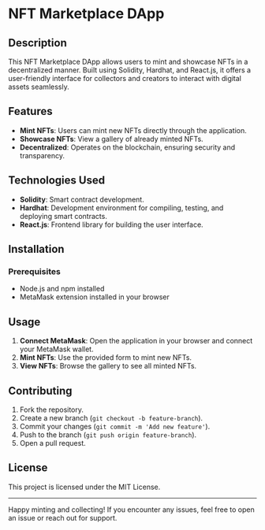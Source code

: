 # NFT Marketplace DApp

## Description
This NFT Marketplace DApp allows users to mint and showcase NFTs in a decentralized manner. Built using Solidity, Hardhat, and React.js, it offers a user-friendly interface for collectors and creators to interact with digital assets seamlessly.

## Features
- **Mint NFTs**: Users can mint new NFTs directly through the application.
- **Showcase NFTs**: View a gallery of already minted NFTs.
- **Decentralized**: Operates on the blockchain, ensuring security and transparency.

## Technologies Used
- **Solidity**: Smart contract development.
- **Hardhat**: Development environment for compiling, testing, and deploying smart contracts.
- **React.js**: Frontend library for building the user interface.

## Installation

### Prerequisites
- Node.js and npm installed
- MetaMask extension installed in your browser

## Usage

1. **Connect MetaMask**: Open the application in your browser and connect your MetaMask wallet.
2. **Mint NFTs**: Use the provided form to mint new NFTs.
3. **View NFTs**: Browse the gallery to see all minted NFTs.


## Contributing
1. Fork the repository.
2. Create a new branch (`git checkout -b feature-branch`).
3. Commit your changes (`git commit -m 'Add new feature'`).
4. Push to the branch (`git push origin feature-branch`).
5. Open a pull request.

## License
This project is licensed under the MIT License.

---

Happy minting and collecting! If you encounter any issues, feel free to open an issue or reach out for support.
